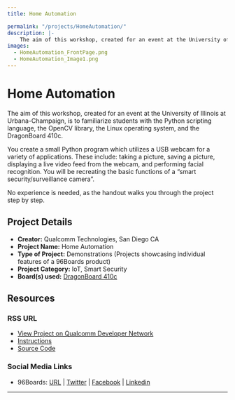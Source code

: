 ```yaml
---
title: Home Automation

permalink: "/projects/HomeAutomation/"
description: |-
    The aim of this workshop, created for an event at the University of Illinois at Urbana-Champaign, is to familiarize students with the Python scripting language, the OpenCV library, the Linux operating system, and the DragonBoard 410c.
images:
  - HomeAutomation_FrontPage.png
  - HomeAutomation_Image1.png
---
```

# Home Automation

The aim of this workshop, created for an event at the University of Illinois at Urbana-Champaign, is to familiarize students with the Python scripting language, the OpenCV library, the Linux operating system, and the DragonBoard 410c.

You create a small Python program which utilizes a USB webcam for a variety of applications. These include: taking a picture, saving a picture, displaying a live video feed from the webcam, and performing facial recognition. You will be recreating the basic functions of a “smart security/surveillance camera”.

No experience is needed, as the handout walks you through the project step by step.

## Project Details

- **Creator:** Qualcomm Technologies, San Diego CA
- **Project Name:** Home Automation
- **Type of Project:** Demonstrations (Projects showcasing individual features of a 96Boards product)
- **Project Category:** IoT, Smart Security
- **Board(s) used:** [DragonBoard 410c](https://www.96boards.org/product/dragonboard410c/)

## Resources

### RSS URL

- [View Project on Qualcomm Developer Network](https://developer.qualcomm.com/project/home-automation)
- [Instructions](https://developer.qualcomm.com/download/project/home-automation-db410c.pdf)
- [Source Code](https://github.com/DBOpenSource/db410c-home-automation)

### Social Media Links

- 96Boards: [URL](https://www.96boards.org/) &#124; [Twitter](https://twitter.com/96boards) &#124; [Facebook](https://www.facebook.com/96Boards) &#124; [Linkedin](https://www.linkedin.com/company/{{site.linkedin_username}}/)


***
